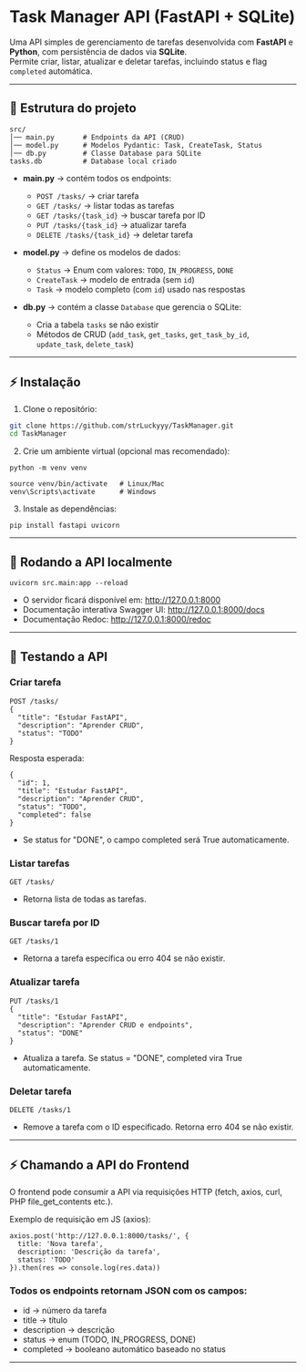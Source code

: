# Task Manager API (FastAPI + SQLite)

Uma API simples de gerenciamento de tarefas desenvolvida com **FastAPI** e **Python**, com persistência de dados via **SQLite**.  
Permite criar, listar, atualizar e deletar tarefas, incluindo status e flag `completed` automática.

---

## 📂 Estrutura do projeto
```
src/
│── main.py       # Endpoints da API (CRUD)
│── model.py      # Modelos Pydantic: Task, CreateTask, Status
│── db.py         # Classe Database para SQLite
tasks.db          # Database local criado
```

- **main.py** → contém todos os endpoints:
  - `POST /tasks/` → criar tarefa
  - `GET /tasks/` → listar todas as tarefas
  - `GET /tasks/{task_id}` → buscar tarefa por ID
  - `PUT /tasks/{task_id}` → atualizar tarefa
  - `DELETE /tasks/{task_id}` → deletar tarefa

- **model.py** → define os modelos de dados:
  - `Status` → Enum com valores: `TODO`, `IN_PROGRESS`, `DONE`
  - `CreateTask` → modelo de entrada (sem `id`)
  - `Task` → modelo completo (com `id`) usado nas respostas

- **db.py** → contém a classe `Database` que gerencia o SQLite:
  - Cria a tabela `tasks` se não existir
  - Métodos de CRUD (`add_task`, `get_tasks`, `get_task_by_id`, `update_task`, `delete_task`)

---

## ⚡ Instalação

1. Clone o repositório:
```bash
git clone https://github.com/strLuckyyy/TaskManager.git
cd TaskManager
```

2. Crie um ambiente virtual (opcional mas recomendado):
```
python -m venv venv

source venv/bin/activate   # Linux/Mac
venv\Scripts\activate      # Windows
```

3. Instale as dependências:
```
pip install fastapi uvicorn
```

---

## 🚀 Rodando a API localmente
```
uvicorn src.main:app --reload
```
* O servidor ficará disponível em: http://127.0.0.1:8000
* Documentação interativa Swagger UI: http://127.0.0.1:8000/docs
* Documentação Redoc: http://127.0.0.1:8000/redoc

---

## 📌 Testando a API
### Criar tarefa

```
POST /tasks/
{
  "title": "Estudar FastAPI",
  "description": "Aprender CRUD",
  "status": "TODO"
}
```
Resposta esperada:
```
{
  "id": 1,
  "title": "Estudar FastAPI",
  "description": "Aprender CRUD",
  "status": "TODO",
  "completed": false
}
```
* Se status for "DONE", o campo completed será True automaticamente.

### Listar tarefas
```
GET /tasks/
```
* Retorna lista de todas as tarefas.

### Buscar tarefa por ID
```
GET /tasks/1
```
* Retorna a tarefa específica ou erro 404 se não existir.

### Atualizar tarefa
```
PUT /tasks/1
{
  "title": "Estudar FastAPI",
  "description": "Aprender CRUD e endpoints",
  "status": "DONE"
}
```
* Atualiza a tarefa. Se status = "DONE", completed vira True automaticamente.

### Deletar tarefa
```
DELETE /tasks/1
```
* Remove a tarefa com o ID especificado. Retorna erro 404 se não existir.

---

## ⚡ Chamando a API do Frontend

O frontend pode consumir a API via requisições HTTP (fetch, axios, curl, PHP file_get_contents etc.).

Exemplo de requisição em JS (axios):
```
axios.post('http://127.0.0.1:8000/tasks/', {
  title: 'Nova tarefa',
  description: 'Descrição da tarefa',
  status: 'TODO'
}).then(res => console.log(res.data))
```

### Todos os endpoints retornam JSON com os campos:
* id → número da tarefa
* title → título
* description → descrição
* status → enum (TODO, IN_PROGRESS, DONE)
* completed → booleano automático baseado no status

---